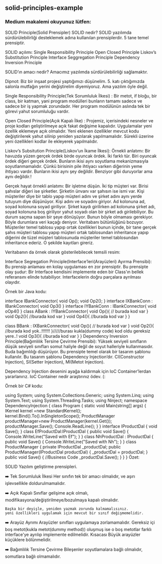 ## solid-principles-example 
### Medium makalemi okuyunuz lütfen: 

SOLID Principle(Solid Prensipler)
SOLID nedir?
SOLID yazılımda sürdürülebilirliği desteklemek adına kullanılan prensiplerdir.
5 tane temel prensiptir.

SOLID açılımı:
Single Responsibility Principle
Open Closed Principle
Liskov’s Substitution Principle
Interface Seggregation Principle
Dependency Inversion Principle

SOLID’ın amacı nedir?
Amacımız yazılımda sürdürülebilirliği sağlamaktır.

Dipnot: Biz bir inşaat projesi yaptığımızı düşünelim. 5. katı çıktığımızda salonla mutfağın yerini değiştirelim diyemiyoruz.
Ama yazılım öyle değil.

Single Responsibility Principle(Tek Sorumluluk İlkesi) :
Bir metot, if bloğu, bir class, bir katman, yani program modülleri bunların tamamı sadece ve sadece bir iş yapmak zorundadır. Her program modülünün aslında tek bir görevi yahut sorumluluğu vardır.

Open Closed Principle(Açık Kapalı İlke) :
Projemiz, içerisindeki nesneler ve proje kodları geliştirilmeye açık fakat değişime kapalıdır.
Uygulamalar yeni özellik eklemeye açık olmalıdır.
Yeni eklenen özellikler mevcut kodu değiştirilerek yahut silinip yeniden yazılarak yapılmamalıdır. Sürekli üzerine yeni özellikleri kodlar ile ekleyerek yapılmalıdır.

Liskov’s Subsitution Principle(Liskov’un İkame İlkesi):
Örnekli anlatımı: Bir havuzda yüzen gerçek ördek birde oyuncak ördek. İki farklı tür. Biri oyuncak ördek diğeri gerçek ördek. Bunların ikisi aynı soyutlama mekanizmasıyla soyutlanmamalıdır. Çünkü birisinin pile ihtiyacı varken diğerinin yeme ihtiyacı vardır. Bunların ikisi aynı şey değildir. Benziyor gibi duruyorlar ama aynı değildir.!

Gerçek hayat örnekli anlatımı: Bir işletme düşün. İki tip müşteri var. Birisi şahıslar diğeri ise şirketler. Şirketin ünvanı var şahısın ise ismi var. Kişi müşteriler diye bir tablo yapıp müşteri adını ve şirket adını aynı yerde tutuyum diye düşünüyor. Kişi adını ve soyadını giriyor. Ad kolonuna ad, soyad kolonuna soyad giriliyor. Şirket kaydı girilirken ad kolonuna şirket adı, soyad kolonuna boş giriliyor yahut soyadı olan bir şirket adı girilebiliyor. Bu durum saçma sapan bir şeye dönüşüyor. Bunun böyle olmaması gerekiyor. Böyle durumlara veri kaçağı deniyor. Veritabanı bütünlüğünü bozuyor. Müşteriler temel tablosu yapıp ortak özellikleri bunun içinde, bir tane gerçek şahıs müşteri tablosu yapıp müşteri ortak tablosundan inheritance yapıp diğerini de tüzel müşteri tablosunuda müşteriler temel tablosundan inheritance ederiz. O şekilde kayıtları gireriz.

Veritabanın da örnek olarak gösterilebilecek temsili resim:


Interface Segregation Principle(Interface’leri(Arayüzleri) Ayırma Prensibi): Bu prensip anlaması en kolay uygulaması en zor prensiptir.
Bu prensipte olay şudur:
Bir Interface kendisini implemente eden bir Class’ın bellek referansını elinde tutabiliyor. Interfacelerin doğru parçalara ayrılması olayıdır.

Örnek bir Java kodu:

interface IBankConnector{
 void Op();
 void Op2();
}
interface IXBankConn : IBankConnector{
 void Op3()
}
interface IYBankConn : IBankConnector{
 void oOp4()
}
class ABank : IYBankConnector{
 void Op(){
  // burada kod var
 }
 void Op2(){
  //burada kod var
 }
 void Op4(){
  //burada kod var
 }
}

class BBank : IXBankConnector{
 void Op(){
  // burada kod var
 }
 void Op2(){
  //burada kod yok..!!!!!!!
 }/////burası kukla(dummy code) kod oldu gereksiz yere..!
void Op3(){
  //burada kod var
 }
}
Dependency Inversion Principle(Bağımlılık Tersine Çevirme Prensibi):
Yüksek seviyeli sınıfların düşük seviyeli sınıfları somut haliyle değil de soyut halleriyle kullanmasıdır. Buda bağımlılığı düşürüyor.
Bu prensipte temel olarak bir tasarım şablonu kullanılır. Bu tasarım şablonu Dependency Injection’dır.
CI(Constructor Injection),
SI(Setter Injection),
MI(Metot Injection).

Dependency Injection desenini ayağa kaldırmak için IoC Container’lerdan yararlanırız. IoC Container nedir araştırınız ödev. (:

Örnek bir C# kodu:

using System;
using System.Collections.Generic;
using System.Linq;
using System.Text;
using System.Threading.Tasks;
using Ninject;
namespace DependencyInjection
{
    class Program
    {
        static void Main(string[] args)
        {
            IKernel kernel =new StandardKernel();
            kernel.Bind<IProductDal>().To<NhProductDal>().InSingletonScope();
ProductManager productManager=new ProductManager(kernel.Get<IProductDal>());
            productManager.Save();
            Console.ReadLine();
        }
    }
interface IProductDal
    {
        void Save();
    }
    class EfProductDal:IProductDal
    {
        public void Save()
        {
            Console.WriteLine("Saved with Ef");
        }
    }
class NhProductDal : IProductDal
    {
        public void Save()
        {
            Console.WriteLine("Saved with Nh");
        }
    }
class ProductManager
    {
        private IProductDal _productDal;
public ProductManager(IProductDal productDal)
        {
            _productDal = productDal;
        }
public void Save()
        {
            //Business Code
            _productDal.Save();
        }
    }
}
Özet:

SOLID Yazılım geliştirme prensipleri.

 ➡️ Tek Sorumluluk İlkesi
    Her sınıfın tek bir amacı olmalıdır,
    ve aşırı işlevsellikle doldurulmamalıdır.

 ➡️ Açık Kapalı
    Sınıflar gelişime açık olmalı,
    modifikasyona/değiştirilmeye/bozulmaya kapalı olmalıdır.

    Başka bir deyişle, yeniden yazmak zorunda kalmamalısınız.
    yeni özellikleri uygulamak için mevcut bir sınıf değişmemelidir.

 ➡️ Arayüz Ayrımı
    Arayüzler sınıfları uygulamaya zorlamamalıdır. Gereksiz içi boş
    metot(kukla metot(dummy method)) oluşmuş ise o boş metotlar
    farklı interface'ye ayrılıp implemente edilmelidir.
    Kısacası Büyük arayüzler küçüklere bölünmelidir.

 ➡️ Bağımlılık Tersine Çevirme
    Bileşenler soyutlamalara bağlı olmalıdır,
    somutlara bağlı olmamalıdır.
